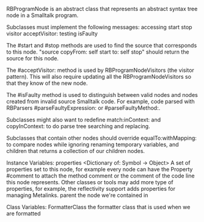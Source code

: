 RBProgramNode is an abstract class that represents an abstract syntax tree node in a Smalltalk program.Subclasses must implement the following messages:	accessing		start		stop	visitor		acceptVisitor:	testing		isFaultyThe #start and #stop methods are used to find the source that corresponds to this node. "source copyFrom: self start to: self stop" should return the source for this node.The #acceptVisitor: method is used by RBProgramNodeVisitors (the visitor pattern). This will also require updating all the RBProgramNodeVisitors so that they know of the new node.The #isFaulty method is used to distinguish between valid nodes and nodes created from invalid source Smalltalk code. For example, code parsed with RBParsers #parseFaultyExpression: or #parseFaultyMethod:.Subclasses might also want to redefine match:inContext: and copyInContext: to do parse tree searching and replacing.Subclasses that contain other nodes should override equalTo:withMapping: to compare nodes while ignoring renaming temporary variables, and children that returns a collection of our children nodes.Instance Variables:	properties	<Dictionary of: Symbol -> Object>	A set of properties set to this node, for example every node can have the Property #comment to attach the method comment or the comment of the code line this node represents. Other classes or tools may add more type of properties, for example, the reflectivity support adds properties for managing Metalinks. 	parent	<RBProgramNode>	the node we're contained inClass Variables:	FormatterClass	<Behavior>	the formatter class that is used when we are formatted
